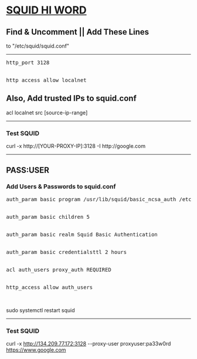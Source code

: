 <h1><a href="https://www.linkedin.com/feed/update/urn:li:activity:6630629028594356224">SQUID HI WORD</a></h1>
<p><h2>Find & Uncomment || Add These Lines</h2> to "/etc/squid/squid.conf"</p>
<hr/>
<pre>
http_port 3128
<br>
http_access allow localnet
</pre>

<h2>Also, Add trusted IPs to squid.conf</h2>
acl localnet src [source-ip-range]

<hr>
<h3>Test SQUID</h3>
curl -x http://[YOUR-PROXY-IP]:3128 -I http://google.com
<hr>
<h2>PASS:USER</h2>
<h3>Add Users & Passwords to squid.conf</h3>
<pre>
auth_param basic program /usr/lib/squid/basic_ncsa_auth /etc/squid/passwd
<br>
auth_param basic children 5
<br>
auth_param basic realm Squid Basic Authentication
<br>
auth_param basic credentialsttl 2 hours
<br>
acl auth_users proxy_auth REQUIRED
<br>
http_access allow auth_users
<br>
</pre>
<p>
sudo systemctl restart squid
</p>
<hr>
<h3>Test SQUID</h3>

curl -x http://134.209.77.172:3128  --proxy-user proxyuser:pa33w0rd  https://www.google.com
